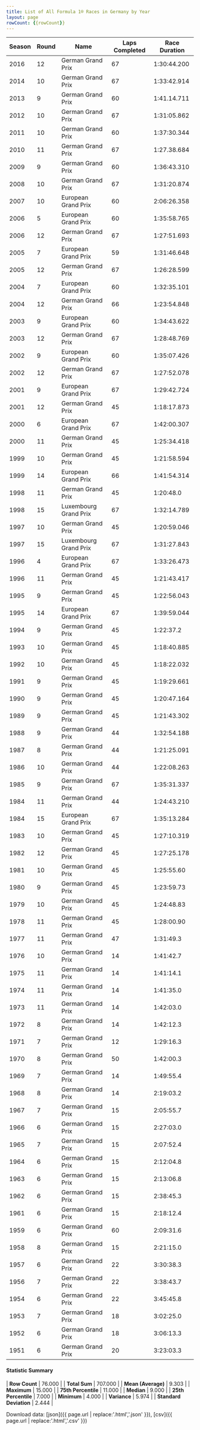 ```yaml
---
title: List of All Formula 1® Races in Germany by Year
layout: page
rowCount: {{rowCount}}
---
```


| Season | Round | Name | Laps Completed | Race Duration |
|--|--|--|--|--|
| 2016 | 12 | German Grand Prix | 67 | 1:30:44.200 |
| 2014 | 10 | German Grand Prix | 67 | 1:33:42.914 |
| 2013 | 9 | German Grand Prix | 60 | 1:41.14.711 |
| 2012 | 10 | German Grand Prix | 67 | 1:31:05.862 |
| 2011 | 10 | German Grand Prix | 60 | 1:37:30.344 |
| 2010 | 11 | German Grand Prix | 67 | 1:27.38.684 |
| 2009 | 9 | German Grand Prix | 60 | 1:36:43.310 |
| 2008 | 10 | German Grand Prix | 67 | 1:31:20.874 |
| 2007 | 10 | European Grand Prix | 60 | 2:06:26.358 |
| 2006 | 5 | European Grand Prix | 60 | 1:35:58.765 |
| 2006 | 12 | German Grand Prix | 67 | 1:27:51.693 |
| 2005 | 7 | European Grand Prix | 59 | 1:31:46.648 |
| 2005 | 12 | German Grand Prix | 67 | 1:26:28.599 |
| 2004 | 7 | European Grand Prix | 60 | 1:32:35.101 |
| 2004 | 12 | German Grand Prix | 66 | 1:23:54.848 |
| 2003 | 9 | European Grand Prix | 60 | 1:34:43.622 |
| 2003 | 12 | German Grand Prix | 67 | 1:28:48.769 |
| 2002 | 9 | European Grand Prix | 60 | 1:35:07.426 |
| 2002 | 12 | German Grand Prix | 67 | 1:27:52.078 |
| 2001 | 9 | European Grand Prix | 67 | 1:29:42.724 |
| 2001 | 12 | German Grand Prix | 45 | 1:18:17.873 |
| 2000 | 6 | European Grand Prix | 67 | 1:42:00.307 |
| 2000 | 11 | German Grand Prix | 45 | 1:25:34.418 |
| 1999 | 10 | German Grand Prix | 45 | 1:21:58.594 |
| 1999 | 14 | European Grand Prix | 66 | 1:41:54.314 |
| 1998 | 11 | German Grand Prix | 45 | 1:20:48.0 |
| 1998 | 15 | Luxembourg Grand Prix | 67 | 1:32:14.789 |
| 1997 | 10 | German Grand Prix | 45 | 1:20:59.046 |
| 1997 | 15 | Luxembourg Grand Prix | 67 | 1:31:27.843 |
| 1996 | 4 | European Grand Prix | 67 | 1:33:26.473 |
| 1996 | 11 | German Grand Prix | 45 | 1:21:43.417 |
| 1995 | 9 | German Grand Prix | 45 | 1:22:56.043 |
| 1995 | 14 | European Grand Prix | 67 | 1:39:59.044 |
| 1994 | 9 | German Grand Prix | 45 | 1:22:37.2 |
| 1993 | 10 | German Grand Prix | 45 | 1:18:40.885 |
| 1992 | 10 | German Grand Prix | 45 | 1:18:22.032 |
| 1991 | 9 | German Grand Prix | 45 | 1:19:29.661 |
| 1990 | 9 | German Grand Prix | 45 | 1:20:47.164 |
| 1989 | 9 | German Grand Prix | 45 | 1:21:43.302 |
| 1988 | 9 | German Grand Prix | 44 | 1:32:54.188 |
| 1987 | 8 | German Grand Prix | 44 | 1:21:25.091 |
| 1986 | 10 | German Grand Prix | 44 | 1:22:08.263 |
| 1985 | 9 | German Grand Prix | 67 | 1:35:31.337 |
| 1984 | 11 | German Grand Prix | 44 | 1:24:43.210 |
| 1984 | 15 | European Grand Prix | 67 | 1:35:13.284 |
| 1983 | 10 | German Grand Prix | 45 | 1:27:10.319 |
| 1982 | 12 | German Grand Prix | 45 | 1:27:25.178 |
| 1981 | 10 | German Grand Prix | 45 | 1:25:55.60 |
| 1980 | 9 | German Grand Prix | 45 | 1:23:59.73 |
| 1979 | 10 | German Grand Prix | 45 | 1:24:48.83 |
| 1978 | 11 | German Grand Prix | 45 | 1:28:00.90 |
| 1977 | 11 | German Grand Prix | 47 | 1:31:49.3 |
| 1976 | 10 | German Grand Prix | 14 | 1:41:42.7 |
| 1975 | 11 | German Grand Prix | 14 | 1:41:14.1 |
| 1974 | 11 | German Grand Prix | 14 | 1:41:35.0 |
| 1973 | 11 | German Grand Prix | 14 | 1:42:03.0 |
| 1972 | 8 | German Grand Prix | 14 | 1:42:12.3 |
| 1971 | 7 | German Grand Prix | 12 | 1:29:16.3 |
| 1970 | 8 | German Grand Prix | 50 | 1:42:00.3 |
| 1969 | 7 | German Grand Prix | 14 | 1:49:55.4 |
| 1968 | 8 | German Grand Prix | 14 | 2:19:03.2 |
| 1967 | 7 | German Grand Prix | 15 | 2:05:55.7 |
| 1966 | 6 | German Grand Prix | 15 | 2:27:03.0 |
| 1965 | 7 | German Grand Prix | 15 | 2:07:52.4 |
| 1964 | 6 | German Grand Prix | 15 | 2:12:04.8 |
| 1963 | 6 | German Grand Prix | 15 | 2:13:06.8 |
| 1962 | 6 | German Grand Prix | 15 | 2:38:45.3 |
| 1961 | 6 | German Grand Prix | 15 | 2:18:12.4 |
| 1959 | 6 | German Grand Prix | 60 | 2:09:31.6 |
| 1958 | 8 | German Grand Prix | 15 | 2:21:15.0 |
| 1957 | 6 | German Grand Prix | 22 | 3:30:38.3 |
| 1956 | 7 | German Grand Prix | 22 | 3:38:43.7 |
| 1954 | 6 | German Grand Prix | 22 | 3:45:45.8 |
| 1953 | 7 | German Grand Prix | 18 | 3:02:25.0 |
| 1952 | 6 | German Grand Prix | 18 | 3:06:13.3 |
| 1951 | 6 | German Grand Prix | 20 | 3:23:03.3 |

#### Statistic Summary

| **Row Count** | 76.000 |
| **Total Sum** | 707.000 |
| **Mean (Average)** | 9.303 |
| **Maximum** | 15.000 |
| **75th Percentile** | 11.000 |
| **Median** | 9.000 |
| **25th Percentile** | 7.000 |
| **Minimum** | 4.000 |
| **Variance** | 5.974 |
| **Standard Deviation** | 2.444 |

Download data: [json]({{ page.url | replace:'.html','.json' }}), [csv]({{ page.url | replace:'.html','.csv' }})
